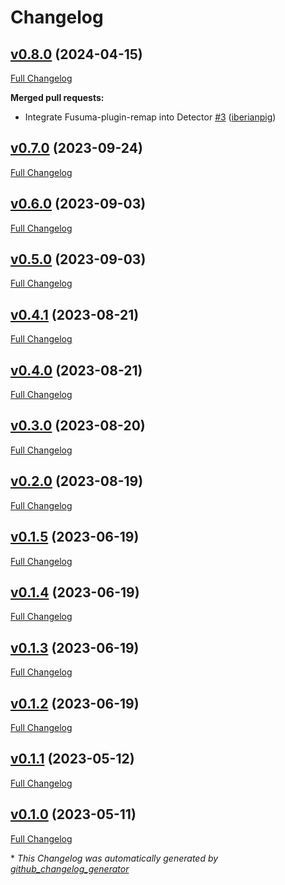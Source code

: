 # Changelog

## [v0.8.0](https://github.com/iberianpig/fusuma-plugin-thumbsense/tree/v0.8.0) (2024-04-15)

[Full Changelog](https://github.com/iberianpig/fusuma-plugin-thumbsense/compare/v0.7.0...v0.8.0)

**Merged pull requests:**

- Integrate Fusuma-plugin-remap into Detector [\#3](https://github.com/iberianpig/fusuma-plugin-thumbsense/pull/3) ([iberianpig](https://github.com/iberianpig))

## [v0.7.0](https://github.com/iberianpig/fusuma-plugin-thumbsense/tree/v0.7.0) (2023-09-24)

[Full Changelog](https://github.com/iberianpig/fusuma-plugin-thumbsense/compare/v0.6.0...v0.7.0)

## [v0.6.0](https://github.com/iberianpig/fusuma-plugin-thumbsense/tree/v0.6.0) (2023-09-03)

[Full Changelog](https://github.com/iberianpig/fusuma-plugin-thumbsense/compare/v0.5.0...v0.6.0)

## [v0.5.0](https://github.com/iberianpig/fusuma-plugin-thumbsense/tree/v0.5.0) (2023-09-03)

[Full Changelog](https://github.com/iberianpig/fusuma-plugin-thumbsense/compare/v0.4.1...v0.5.0)

## [v0.4.1](https://github.com/iberianpig/fusuma-plugin-thumbsense/tree/v0.4.1) (2023-08-21)

[Full Changelog](https://github.com/iberianpig/fusuma-plugin-thumbsense/compare/v0.4.0...v0.4.1)

## [v0.4.0](https://github.com/iberianpig/fusuma-plugin-thumbsense/tree/v0.4.0) (2023-08-21)

[Full Changelog](https://github.com/iberianpig/fusuma-plugin-thumbsense/compare/v0.3.0...v0.4.0)

## [v0.3.0](https://github.com/iberianpig/fusuma-plugin-thumbsense/tree/v0.3.0) (2023-08-20)

[Full Changelog](https://github.com/iberianpig/fusuma-plugin-thumbsense/compare/v0.2.0...v0.3.0)

## [v0.2.0](https://github.com/iberianpig/fusuma-plugin-thumbsense/tree/v0.2.0) (2023-08-19)

[Full Changelog](https://github.com/iberianpig/fusuma-plugin-thumbsense/compare/v0.1.5...v0.2.0)

## [v0.1.5](https://github.com/iberianpig/fusuma-plugin-thumbsense/tree/v0.1.5) (2023-06-19)

[Full Changelog](https://github.com/iberianpig/fusuma-plugin-thumbsense/compare/v0.1.4...v0.1.5)

## [v0.1.4](https://github.com/iberianpig/fusuma-plugin-thumbsense/tree/v0.1.4) (2023-06-19)

[Full Changelog](https://github.com/iberianpig/fusuma-plugin-thumbsense/compare/v0.1.3...v0.1.4)

## [v0.1.3](https://github.com/iberianpig/fusuma-plugin-thumbsense/tree/v0.1.3) (2023-06-19)

[Full Changelog](https://github.com/iberianpig/fusuma-plugin-thumbsense/compare/v0.1.2...v0.1.3)

## [v0.1.2](https://github.com/iberianpig/fusuma-plugin-thumbsense/tree/v0.1.2) (2023-06-19)

[Full Changelog](https://github.com/iberianpig/fusuma-plugin-thumbsense/compare/v0.1.1...v0.1.2)

## [v0.1.1](https://github.com/iberianpig/fusuma-plugin-thumbsense/tree/v0.1.1) (2023-05-12)

[Full Changelog](https://github.com/iberianpig/fusuma-plugin-thumbsense/compare/v0.1.0...v0.1.1)

## [v0.1.0](https://github.com/iberianpig/fusuma-plugin-thumbsense/tree/v0.1.0) (2023-05-11)

[Full Changelog](https://github.com/iberianpig/fusuma-plugin-thumbsense/compare/dd961340cf0b69b2dac91396d68fd09b03dac6c9...v0.1.0)



\* *This Changelog was automatically generated by [github_changelog_generator](https://github.com/github-changelog-generator/github-changelog-generator)*
